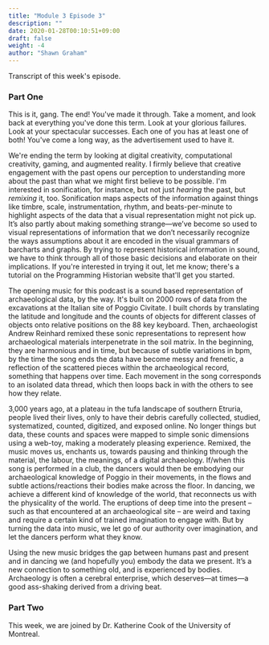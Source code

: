 ```yaml
---
title: "Module 3 Episode 3"
description: ""
date: 2020-01-28T00:10:51+09:00
draft: false
weight: -4
author: "Shawn Graham"
---
```


Transcript of this week's episode.

### Part One

This is it, gang. The end! You've made it through. Take a moment, and look back at everything you've done this term. Look at your glorious failures. Look at your spectacular successes. Each one of you has at least one of both! You've come a long way, as the advertisement used to have it.

We're ending the term by looking at digital creativity, computational creativity, gaming, and augmented reality. I firmly believe that creative engagement with the past opens our perception to understanding more about the past than what we might first believe to be possible. I'm interested in sonification, for instance, but not just _hearing_ the past, but _remixing_ it, too. Sonification maps aspects of the information against things like timbre, scale, instrumentation, rhythm, and beats-per-minute to highlight aspects of the data that a visual representation might not pick up. It’s also partly about making something strange—we’ve become so used to visual representations of information that we don’t necessarily recognize the ways assumptions about it are encoded in the visual grammars of barcharts and graphs. By trying to represent historical information in sound, we have to think through all of those basic decisions and elaborate on their implications. If you're interested in trying it out, let me know; there's a tutorial on the Programming Historian website that'll get you started.

The opening music for this podcast is a sound based representation of archaeological data, by the way. It's built on 2000 rows of data from the excavations at the Italian site of Poggio Civitate. I built chords by translating the latitude and longitude and the counts of objects for different classes of objects onto relative positions on the 88 key keyboard. Then, archaeologist Andrew Reinhard remixed these sonic representations to represent how archaeological materials interpenetrate in the soil matrix. In the beginning, they are harmonious and in time, but because of subtle variations in bpm, by the time the song ends the data have become messy and frenetic, a reflection of the scattered pieces within the archaeological record, something that happens over time. Each movement in the song corresponds to an isolated data thread, which then loops back in with the others to see how they relate.

3,000 years ago, at a plateau in the tufa landscape of southern Etruria, people lived their lives, only to have their debris carefully collected, studied, systematized, counted, digitized, and exposed online. No longer things but data, these counts and spaces were mapped to simple sonic dimensions using a web-toy, making a moderately pleasing experience. Remixed, the music moves us, enchants us, towards pausing and thinking through the material, the labour, the meanings, of a digital archaeology. If/when this song is performed in a club, the dancers would then be embodying our archaeological knowledge of Poggio in their movements, in the flows and subtle actions/reactions their bodies make across the floor. In dancing, we achieve a different kind of knowledge of the world, that reconnects us with the physicality of the world. The eruptions of deep time into the present  – such as that encountered at an archaeological site – are weird and taxing and require a certain kind of trained imagination to engage with. But by turning the data into music, we let go of our authority over imagination, and let the dancers perform what they know.

Using the new music bridges the gap between humans past and present and in dancing we (and hopefully you) embody the data we present. It’s a new connection to something old, and is experienced by bodies. Archaeology is often a cerebral enterprise, which deserves—at times—a good ass-shaking derived from a driving beat.

### Part Two

This week, we are joined by Dr. Katherine Cook of the University of Montreal.
